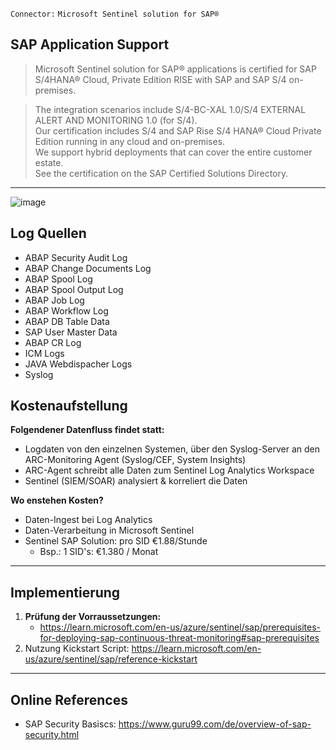 `Connector:` `Microsoft Sentinel solution for SAP®`

## SAP Application Support

> Microsoft Sentinel solution for SAP® applications is certified for SAP S/4HANA® Cloud, Private Edition RISE with SAP and SAP S/4 on-premises.

> The integration scenarios include S/4-BC-XAL 1.0/S/4 EXTERNAL ALERT AND MONITORING 1.0 (for S/4). \
> Our certification includes S/4 and SAP Rise S/4 HANA® Cloud Private Edition running in any cloud and on-premises. \
> We support hybrid deployments that can cover the entire customer estate. \
> See the certification on the SAP Certified Solutions Directory.

---

![image](https://github.com/socGPT/msft-sentinel-pilot/assets/73879930/7a7194cd-ca54-4a36-88bc-a6467cd38d4e)

## Log Quellen

- ABAP Security Audit Log
- ABAP Change Documents Log
- ABAP Spool Log
- ABAP Spool Output Log
- ABAP Job Log
- ABAP Workflow Log
- ABAP DB Table Data
- SAP User Master Data
- ABAP CR Log
- ICM Logs
- JAVA Webdispacher Logs
- Syslog

## Kostenaufstellung

**Folgendener Datenfluss findet statt:**

- Logdaten von den einzelnen Systemen, über den Syslog-Server an den ARC-Monitoring Agent (Syslog/CEF, System Insights)
- ARC-Agent schreibt alle Daten zum Sentinel Log Analytics Workspace
- Sentinel (SIEM/SOAR) analysiert & korreliert die Daten

**Wo enstehen Kosten?**

- Daten-Ingest bei Log Analytics
- Daten-Verarbeitung in Microsoft Sentinel
- Sentinel SAP Solution: pro SID €1.88/Stunde
  - Bsp.: 1 SID's: €1.380 / Monat

---

## Implementierung

1. **Prüfung der Vorraussetzungen:**
   - https://learn.microsoft.com/en-us/azure/sentinel/sap/prerequisites-for-deploying-sap-continuous-threat-monitoring#sap-prerequisites
3. Nutzung Kickstart Script: https://learn.microsoft.com/en-us/azure/sentinel/sap/reference-kickstart

---

## Online References

- SAP Security Basiscs: https://www.guru99.com/de/overview-of-sap-security.html

  
